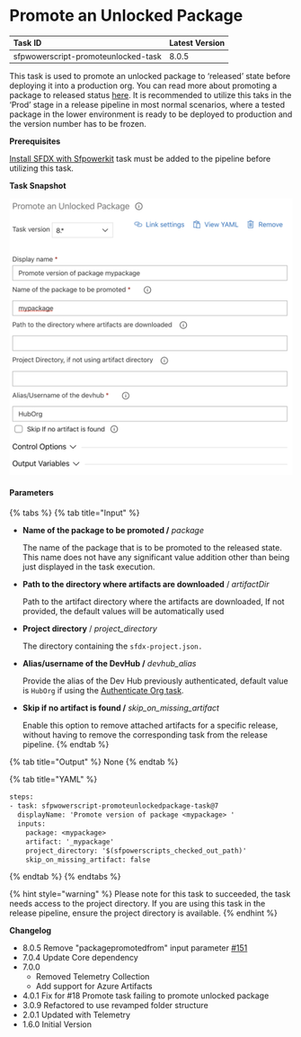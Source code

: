 # Promote an Unlocked Package

| Task ID | Latest Version |
| :--- | :--- |
| sfpwowerscript-promoteunlocked-task | 8.0.5 |

This task is used to promote an unlocked package to ‘released’ state before deploying it into a production org. You can read more about promoting a package to released status [here](https://developer.salesforce.com/docs/atlas.en-us.sfdx_dev.meta/sfdx_dev/sfdx_dev_dev2gp_create_pkg_ver_promote.htm). It is recommended to utilize this taks in the ‘Prod’ stage in a release pipeline in most normal scenarios, where a tested package in the lower environment is ready to be deployed to production and the version number has to be frozen.

**Prerequisites**

[Install SFDX with Sfpowerkit](../utility-tasks/install-sfdx-cli-with-sfpowerkit.md) task must be added to the pipeline before utilizing this task.

**Task Snapshot**

![](../../../.gitbook/assets/promoteunlockedpackage.png)

#### Parameters

{% tabs %}
{% tab title="Input" %}
* **Name of the package to be promoted /** _package_

  The name of the package that is to be promoted to the released state. This name does not have any significant value addition other than being just displayed in the task execution.

* **Path to the directory where artifacts are downloaded** / _artifactDir_

  Path to the artifact directory where the artifacts are downloaded, If not provided, the default values will be automatically used

* **Project directory** / _project\_directory_

  The directory containing the `sfdx-project.json.`  

* **Alias/username of the DevHub /** _devhub\_alias_

  Provide the alias of the Dev Hub previously authenticated, default value is `HubOrg` if using the [Authenticate Org task](../authentication/).

* **Skip if no artifact is found /** _skip\_on\_missing\_artifact_

  Enable this option to remove attached artifacts for a specific release, without having to remove the corresponding task from the release pipeline.
{% endtab %}

{% tab title="Output" %}
None
{% endtab %}

{% tab title="YAML" %}
```text
steps:
- task: sfpwowerscript-promoteunlockedpackage-task@7
  displayName: 'Promote version of package <mypackage> '
  inputs:
    package: <mypackage>
    artifact: '_mypackage'
    project_directory: '$(sfpowerscripts_checked_out_path)'
    skip_on_missing_artifact: false
```
{% endtab %}
{% endtabs %}

{% hint style="warning" %}
Please note for this task to succeeded, the task needs access to the project directory. If you are using this task in the release pipeline, ensure the project directory is available.
{% endhint %}

**Changelog**

* 8.0.5 Remove "packagepromotedfrom" input parameter [\#151](https://github.com/Accenture/sfpowerscripts/pull/151/files)
* 7.0.4 Update Core dependency
* 7.0.0 
  * Removed Telemetry Collection
  * Add support for Azure Artifacts
* 4.0.1 Fix for \#18 Promote task failing to promote unlocked package
* 3.0.9 Refactored to use revamped folder structure
* 2.0.1 Updated with Telemetry
* 1.6.0 Initial Version

